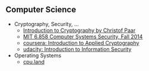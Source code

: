 ## Computer Science
 * Cryptography, Security, ...
   * [Introduction to Cryptography by Christof Paar](https://www.youtube.com/@introductiontocryptography4223/videos)
   * [MIT 6.858 Computer Systems Security, Fall 2014](https://www.youtube.com/playlist?list=PLUl4u3cNGP62K2DjQLRxDNRi0z2IRWnNh)
   * [coursera: Introduction to Applied Cryptography](https://www.coursera.org/specializations/introduction-applied-cryptography)
   * [udacity: Introduction to Information Security](https://www.udacity.com/course/intro-to-information-security--ud459)
 * Operating Systems
   * [cpu.land](https://cpu.land/)
